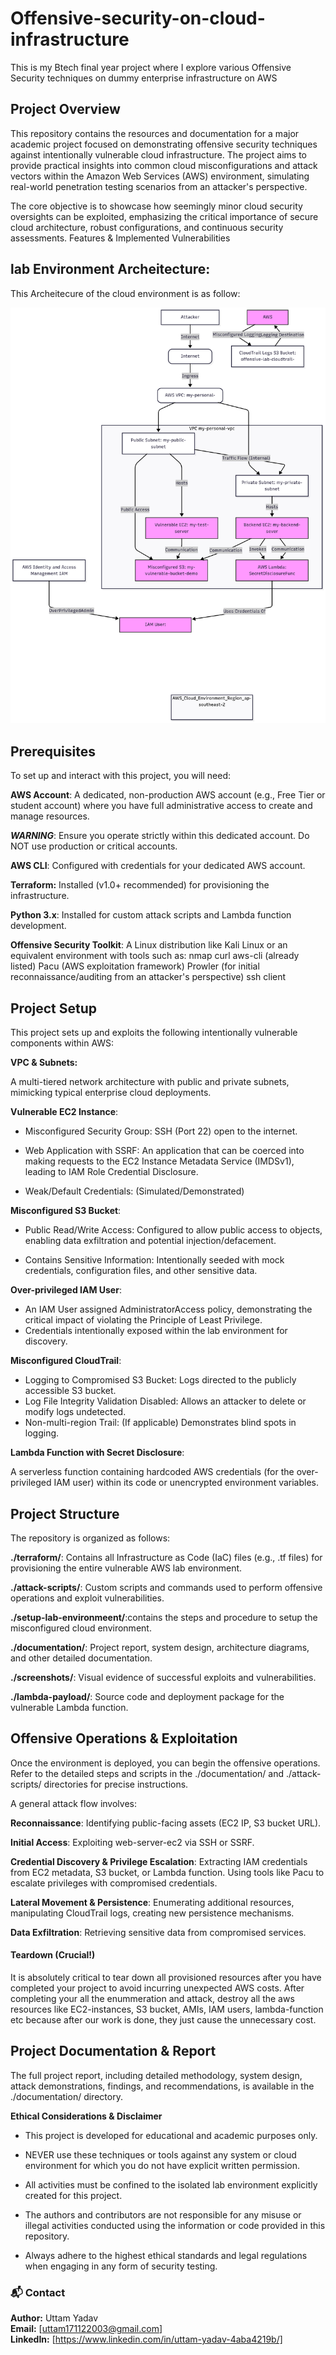 # Offensive-security-on-cloud-infrastructure
This is my Btech final year project where I explore various Offensive Security techniques on dummy enterprise infrastructure on AWS 

## Project Overview

This repository contains the resources and documentation for a major academic project focused on demonstrating offensive security techniques against intentionally vulnerable cloud infrastructure. The project aims to provide practical insights into common cloud misconfigurations and attack vectors within the Amazon Web Services (AWS) environment, simulating real-world penetration testing scenarios from an attacker's perspective.

The core objective is to showcase how seemingly minor cloud security oversights can be exploited, emphasizing the critical importance of secure cloud architecture, robust configurations, and continuous security assessments.
Features & Implemented Vulnerabilities

## lab Environment Archeitecture:

This Archeitecure of the cloud environment is as follow:

![system-archeitecture](system-archeitecture.png)

## Prerequisites

To set up and interact with this project, you will need:

**AWS Account**: A dedicated, non-production AWS account (e.g., Free Tier or student account) where you have full administrative access to create and manage resources.

***WARNING***: Ensure you operate strictly within this dedicated account. Do NOT use production or critical accounts.

**AWS CLI**: Configured with credentials for your dedicated AWS account.

**Terraform:** Installed (v1.0+ recommended) for provisioning the infrastructure.

**Python 3.x**: Installed for custom attack scripts and Lambda function development.
    
**Offensive Security Toolkit**: A Linux distribution like Kali Linux or an equivalent environment with tools such as:
        nmap
        curl
        aws-cli (already listed)
        Pacu (AWS exploitation framework)
        Prowler (for initial reconnaissance/auditing from an attacker's perspective)
        ssh client


## Project Setup
This project sets up and exploits the following intentionally vulnerable components within AWS:

**VPC & Subnets:** 

A multi-tiered network architecture with public and private subnets, mimicking typical enterprise cloud deployments.

**Vulnerable EC2 Instance**:
 - Misconfigured Security Group: SSH (Port 22) open to the internet.
        
 - Web Application with SSRF: An application that can be coerced into making requests to the EC2 Instance Metadata Service (IMDSv1), leading to IAM Role Credential Disclosure.

 - Weak/Default Credentials: (Simulated/Demonstrated)
        
**Misconfigured S3 Bucket**:

- Public Read/Write Access: Configured to allow public access to objects, enabling data exfiltration and potential injection/defacement.

- Contains Sensitive Information: Intentionally seeded with mock credentials, configuration files, and other sensitive data.
    
**Over-privileged IAM User**:
- An IAM User assigned AdministratorAccess policy, demonstrating the critical impact of violating the Principle of Least Privilege.
- Credentials intentionally exposed within the lab environment for discovery.

**Misconfigured CloudTrail**:
- Logging to Compromised S3 Bucket: Logs directed to the publicly accessible S3 bucket.
- Log File Integrity Validation Disabled: Allows an attacker to delete or modify logs undetected.
- Non-multi-region Trail: (If applicable) Demonstrates blind spots in logging.

**Lambda Function with Secret Disclosure**:

A serverless function containing hardcoded AWS credentials (for the over-privileged IAM user) within its code or unencrypted environment variables.

## Project Structure

The repository is organized as follows:

**./terraform/**: Contains all Infrastructure as Code (IaC) files (e.g., .tf files) for provisioning the entire vulnerable AWS lab environment.

**./attack-scripts/**: Custom scripts and commands used to perform offensive operations and exploit vulnerabilities.

**./setup-lab-environmeent/**:contains the steps and procedure to setup the misconfigured cloud environment.

**./documentation/**: Project report, system design, architecture diagrams, and other detailed documentation.

**./screenshots/**: Visual evidence of successful exploits and vulnerabilities.

**./lambda-payload/**: Source code and deployment package for the vulnerable Lambda function.



## Offensive Operations & Exploitation

Once the environment is deployed, you can begin the offensive operations. Refer to the detailed steps and scripts in the ./documentation/ and ./attack-scripts/ directories for precise instructions.

A general attack flow involves:

**Reconnaissance**: Identifying public-facing assets (EC2 IP, S3 bucket URL).

**Initial Access**: Exploiting web-server-ec2 via SSH or SSRF.

**Credential Discovery & Privilege Escalation**: Extracting IAM credentials from EC2 metadata, S3 bucket, or Lambda function. Using tools like Pacu to escalate privileges with compromised credentials.

**Lateral Movement & Persistence**: Enumerating additional resources, manipulating CloudTrail logs, creating new persistence mechanisms.

**Data Exfiltration**: Retrieving sensitive data from compromised services.

#### Teardown (Crucial!)

It is absolutely critical to tear down all provisioned resources after you have completed your project to avoid incurring unexpected AWS costs. After completing your all the enummeration and attack, destroy all the aws resources like EC2-instances, S3
bucket, AMIs, IAM users, lambda-function etc because after our work is done, they just cause the unnecessary cost.


## Project Documentation & Report

The full project report, including detailed methodology, system design, attack demonstrations, findings, and recommendations, is available in the ./documentation/ directory.

**Ethical Considerations & Disclaimer**

- This project is developed for educational and academic purposes only.

- NEVER use these techniques or tools against any system or cloud environment for which you do not have explicit written permission.

- All activities must be confined to the isolated lab environment explicitly created for this project.

- The authors and contributors are not responsible for any misuse or illegal activities conducted using the information or code provided in this repository.

- Always adhere to the highest ethical standards and legal regulations when engaging in any form of security testing.


### 📬 Contact

**Author:** Uttam Yadav  
**Email:** [uttam171122003@gmail.com]  
**LinkedIn:** [https://www.linkedin.com/in/uttam-yadav-4aba4219b/]
